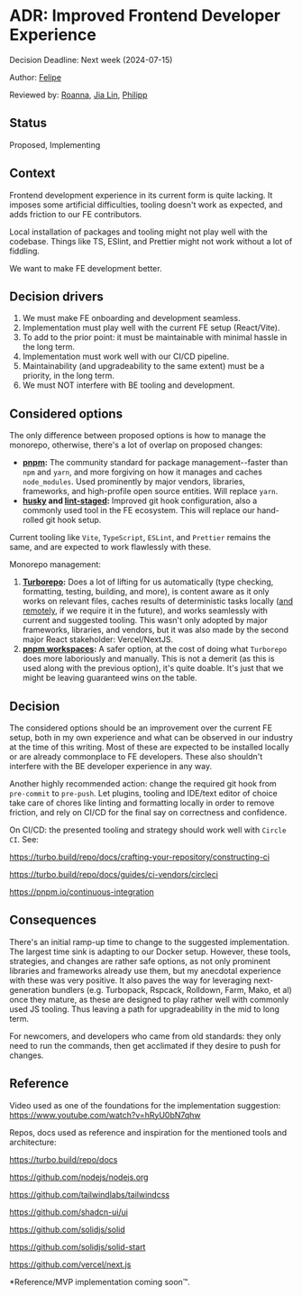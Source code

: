 # ADR: Improved Frontend Developer Experience
Decision Deadline: Next week (2024-07-15)

Author: [Felipe](https://github.com/fhenrich33)

Reviewed by: [Roanna](https://github.com/aerinsol), [Jia Lin](https://github.com/jlin95), [Philipp](https://github.com/pylipp)

## Status

Proposed, Implementing

## Context
Frontend development experience in its current form is quite lacking. It imposes some artificial difficulties, tooling doesn't work as expected, and adds friction to our FE contributors.

Local installation of packages and tooling might not play well with the codebase. Things like TS, ESlint, and Prettier might not work without a lot of fiddling. 

We want to make FE development better.

## Decision drivers

1. We must make FE onboarding and development seamless.
2. Implementation must play well with the current FE setup (React/Vite).
3. To add to the prior point: it must be maintainable with minimal hassle in the long term.
4. Implementation must work well with our CI/CD pipeline.
5. Maintainability (and upgradeability to the same extent) must be a priority, in the long term.
6. We must NOT interfere with BE tooling and development.

## Considered options

The only difference between proposed options is how to manage the monorepo, otherwise, there's a lot of overlap on proposed changes:
- **[pnpm](https://pnpm.io/):** The community standard for package management--faster than `npm` and `yarn`, and more forgiving on how it manages and caches `node_modules`. Used prominently by major vendors, libraries, frameworks, and high-profile open source entities. Will replace `yarn`.
- **[husky](https://typicode.github.io/husky/) and [lint-staged](https://github.com/lint-staged/lint-staged):** Improved git hook configuration, also a commonly used tool in the FE ecosystem. This will replace our hand-rolled git hook setup.

Current tooling like `Vite`, `TypeScript`, `ESLint`, and `Prettier` remains the same, and are expected to work flawlessly with these.

Monorepo management:

1. **[Turborepo](https://turbo.build/repo/docs):** Does a lot of lifting for us automatically (type checking, formatting, testing, building, and more), is content aware as it only works on relevant files, caches results of deterministic tasks locally ([and remotely](https://turbo.build/repo/docs/core-concepts/remote-caching), if we require it in the future), and works seamlessly with current and suggested tooling. This wasn't only adopted by major frameworks, libraries, and vendors, but it was also made by the second major React stakeholder: Vercel/NextJS.
2. **[pnpm workspaces](https://pnpm.io/workspaces):** A safer option, at the cost of doing what `Turborepo` does more laboriously and manually. This is not a demerit (as this is used along with the previous option), it's quite doable. It's just that we might be leaving guaranteed wins on the table.

## Decision
The considered options should be an improvement over the current FE setup, both in my own experience and what can be observed in our industry at the time of this writing. Most of these are expected to be installed locally or are already commonplace to FE developers. These also shouldn't interfere with the BE developer experience in any way.

Another highly recommended action: change the required git hook from `pre-commit` to `pre-push`. Let plugins, tooling and IDE/text editor of choice take care of chores like linting and formatting locally in order to remove friction, and rely on CI/CD for the final say on correctness and confidence.

On CI/CD: the presented tooling and strategy should work well with `Circle CI`. See: 

https://turbo.build/repo/docs/crafting-your-repository/constructing-ci

https://turbo.build/repo/docs/guides/ci-vendors/circleci

https://pnpm.io/continuous-integration

## Consequences
There's an initial ramp-up time to change to the suggested implementation. The largest time sink is adapting to our Docker setup. However, these tools, strategies, and changes are rather safe options, as not only prominent libraries and frameworks already use them, but my anecdotal experience with these was very positive. It also paves the way for leveraging next-generation bundlers (e.g. Turbopack, Rspcack, Rolldown, Farm, Mako, et al) once they mature, as these are designed to play rather well with commonly used JS tooling. Thus leaving a path for upgradeability in the mid to long term.

For newcomers, and developers who came from old standards: they only need to run the commands, then get acclimated if they desire to push for changes.

## Reference

Video used as one of the foundations for the implementation suggestion: https://www.youtube.com/watch?v=hRyU0bN7qhw

Repos, docs used as reference and inspiration for the mentioned tools and architecture:

https://turbo.build/repo/docs

https://github.com/nodejs/nodejs.org

https://github.com/tailwindlabs/tailwindcss

https://github.com/shadcn-ui/ui

https://github.com/solidjs/solid

https://github.com/solidjs/solid-start

https://github.com/vercel/next.js

*Reference/MVP implementation coming soon™.
